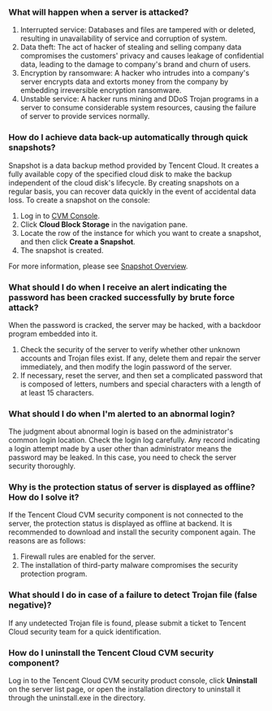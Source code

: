 ### What will happen when a server is attacked?
1. Interrupted service: Databases and files are tampered with or deleted, resulting in unavailability of service and corruption of system.
2. Data theft: The act of hacker of stealing and selling company data compromises the customers' privacy and causes leakage of confidential data, leading to the damage to company's brand and churn of users.
3. Encryption by ransomware: A hacker who intrudes into a company's server encrypts data and extorts money from the company by embedding irreversible encryption ransomware.
4. Unstable service: A hacker runs mining and DDoS Trojan programs in a server to consume considerable system resources, causing the failure of server to provide services normally.

### How do I achieve data back-up automatically through quick snapshots?
Snapshot is a data backup method provided by Tencent Cloud. It creates a fully available copy of the specified cloud disk to make the backup independent of the cloud disk's lifecycle. By creating snapshots on a regular basis, you can recover data quickly in the event of accidental data loss.
To create a snapshot on the console:
1. Log in to [CVM Console](https://console.cloud.tencent.com/cvm/overview).
2. Click **Cloud Block Storage** in the navigation pane.
3. Locate the row of the instance for which you want to create a snapshot, and then click **Create a Snapshot**.
4. The snapshot is created.

For more information, please see [Snapshot Overview](/document/product/362/5754).

### What should I do when I receive an alert indicating the password has been cracked successfully by brute force attack?
When the password is cracked, the server may be hacked, with a backdoor program embedded into it.
1. Check the security of the server to verify whether other unknown accounts and Trojan files exist. If any, delete them and repair the server immediately, and then modify the login password of the server.
2. If necessary, reset the server, and then set a complicated password that is composed of letters, numbers and special characters with a length of at least 15 characters.

### What should I do when I'm alerted to an abnormal login?
The judgment about abnormal login is based on the administrator's common login location. Check the login log carefully. Any record indicating a login attempt made by a user other than administrator means the password may be leaked. In this case, you need to check the server security thoroughly.

### Why is the protection status of server is displayed as offline? How do I solve it? 
If the Tencent Cloud CVM security component is not connected to the server, the protection status is displayed as offline at backend. It is recommended to download and install the security component again.
The reasons are as follows:
1. Firewall rules are enabled for the server.
2. The installation of third-party malware compromises the security protection program.

### What should I do in case of a failure to detect Trojan file (false negative)?
If any undetected Trojan file is found, please submit a ticket to Tencent Cloud security team for a quick identification.

### How do I uninstall the Tencent Cloud CVM security component?
Log in to the Tencent Cloud CVM security product console, click **Uninstall** on the server list page, or open the installation directory to uninstall it through the uninstall.exe in the directory.


